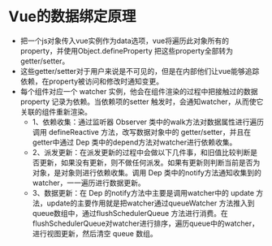 # Vue的数据绑定原理
+ 把一个js对象传入vue实例作为data选项，vue将遍历此对象所有的property，并使用Object.defineProperty 把这些property全部转为getter/setter。
+ 这些getter/setter对于用户来说是不可见的，但是在内部他们让vue能够追踪依赖，在property被访问和修改时通知变更。
+ 每个组件对应一个 watcher 实例，他会在组件渲染的过程中把接触过的数据 property 记录为依赖。当依赖项的setter 触发时，会通知watcher，从而使它关联的组件重新渲染。
    - 1、依赖收集：通过监听器 Observer 类中的walk方法对数据属性进行遍历调用 defineReactive 方法，改写数据对象中的 getter/setter，并且在getter中通过 Dep 类中的depend方法对watcher进行依赖收集。
    - 2、派发更新：在派发更新的过程中会做以下几件事，和旧值比较判断是否更新，如果没有更新，则不做任何派发。如果有更新则判断当前是否为对象，是对象则进行依赖收集。调用 Dep 类中的notify方法通知收集到的watcher，一一遍历进行数据更新。
    - 3、数据更新：在 Dep 的notify方法中主要是调用watcher中的 update 方法，update的主要作用就是把watcher通过queueWatcher 方法推入到queue数组中，通过flushSchedulerQueue 方法进行消费。在flushSchedulerQueue对watcher进行排序，遍历queue中的watcher，进行视图更新，然后清空 queue 数组。
